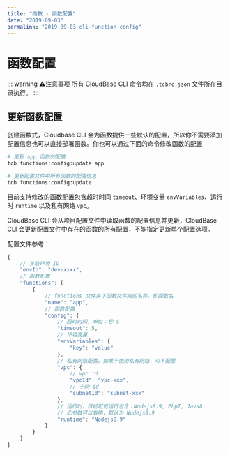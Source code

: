 ```yaml
---
title: "函数 - 函数配置"
date: "2019-09-03"
permalink: "2019-09-03-cli-function-config"
---
```


# 函数配置

::: warning ⚠️注意事项
所有 CloudBase CLI 命令均在 `.tcbrc.json` 文件所在目录执行。
:::

## 更新函数配置

创建函数式，Cloudbase CLI 会为函数提供一些默认的配置，所以你不需要添加配置信息也可以直接部署函数。你也可以通过下面的命令修改函数的配置

```sh
# 更新 app 函数的配置
tcb functions:config:update app

# 更新配置文件中所有函数的配置信息
tcb functions:config:update
```

目前支持修改的函数配置包含超时时间 `timeout`、环境变量 `envVariables`、运行时 `runtime` 以及私有网络 `vpc`。

CloudBase CLI 会从项目配置文件中读取函数的配置信息并更新，CloudBase CLI 会更新配置文件中存在的函数的所有配置，不能指定更新单个配置选项。

配置文件参考：

```js
{
    // 关联环境 ID
    "envId": "dev-xxxx",
    // 函数配置
    "functions": [
        {
            // functions 文件夹下函数文件夹的名称，即函数名
            "name": "app",
            // 函数配置
            "config": {
                // 超时时间，单位：秒 S
                "timeout": 5,
                // 环境变量
                "envVariables": {
                    "key": "value"
                },
                // 私有网络配置，如果不使用私有网络，可不配置
                "vpc": {
                    // vpc id
                    "vpcId": "vpc-xxx",
                    // 子网 id
                    "subnetId": "subnet-xxx"
                },
                // 运行时，目前可选运行包含：Nodejs8.9, Php7, Java8
                // 此参数可以省略，默认为 Nodejs8.9
                "runtime": "Nodejs8.9"
            }
        }
    ]
}
```
